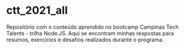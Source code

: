 # ctt_2021_all
Repositório com o conteúdo aprendido no bootcamp Campinas Tech Talents - trilha Node.JS. Aqui se encontram minhas respostas para resumos, exercícios e desafios realizados durante o programa.
